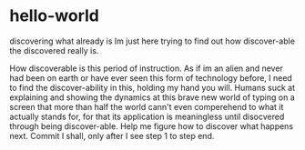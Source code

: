 # hello-world
discovering what already is
Im just here trying to find out how discover-able the discovered really is.


How discoverable is this period of instruction. As if im an alien and never had been on earth or have ever seen this form of technology before, I need to find the discover-ability in this, holding my hand you will. Humans suck at explaining and showing the dynamics at this brave new world of typing on a screen that more than half the world cann't even comperehend to what it actually stands for, for that its application is meaningless until disocvered through being discover-able. Help me figure how to discover what happens next. Commit I shall, only after I see step 1 to step end. 
